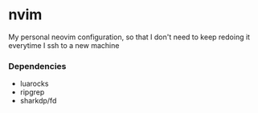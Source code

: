 # nvim

My personal neovim configuration, so that I don't need to keep redoing it
everytime I ssh to a new machine

### Dependencies

- luarocks
- ripgrep
- sharkdp/fd
